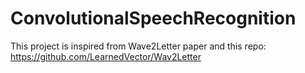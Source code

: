 # ConvolutionalSpeechRecognition
This project is inspired from Wave2Letter paper and this repo: https://github.com/LearnedVector/Wav2Letter
